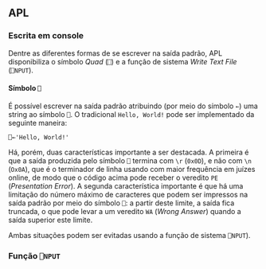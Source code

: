 ## APL

### Escrita em console

Dentre as diferentes formas de se escrever na saída padrão, APL disponibiliza o símbolo _Quad_ (`⎕`) e a função de sistema _Write Text File_ (`⎕NPUT`).

#### Símbolo `⎕`

É possível escrever na saída padrão atribuindo (por meio do símbolo `←`) uma string ao símbolo `⎕`. O tradicional `Hello, World!` pode ser implementado da seguinte maneira:

```apl
⎕←'Hello, World!'
```

Há, porém, duas características importante a ser destacada. A primeira é que a saída produzida pelo símbolo `⎕` termina com `\r` (`0x0D`), e não com `\n` (`Ox0A`), que é o terminador de linha usando com maior frequência em juízes online, de modo que o código acima pode receber o veredito `PE` (_Presentation Error_). A segunda característica importante é que há uma limitação do número máximo de caracteres que podem ser impressos na saída padrão por meio do símbolo `⎕`: a partir deste limite, a saída fica truncada, o que pode levar a um veredito `WA` (_Wrong Answer_) quando a saída superior este limite.

Ambas situações podem ser evitadas usando a função de sistema `⎕NPUT`).

### Função `⎕NPUT`
